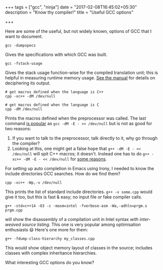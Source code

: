 +++
tags = ["gcc", "ninja"]
date = "2017-02-08T16:45:02+05:30"
description = "Know thy compiler!"
title = "Useful GCC options"

+++

Here are some of the useful, but not widely known, options of GCC that I want to document.

    gcc -dumpspecs

Gives the specifications with which GCC was built.

    gcc -fstack-usage

Gives the stack usage function-wise for the compiled translation unit; this is helpful in measuring runtime memory usage.  [See the manual][stack_usage] for details on deciphering its output.

    # get macros defined when the language is C++
    cpp -xc++ -dM /dev/null

    # get macros defined when the language is C
    cpp -dM /dev/null

[stack_usage]: https://gcc.gnu.org/onlinedocs/gcc/Developer-Options.html#index-fstack-usage

Prints the macros defined when the preprocessor was called.  The last command [is popular][macro_SO_question] as `gcc -dM -E - << /dev/null` but is not as good for two reasons:

1. If you want to talk to the preprocessor, talk directly to it, why go through the compiler?
2. Looking at this, one might get a false hope that `g++ -dM -E - << /dev/null` will spit C++ macros; it doesn't.  Instead one has to do `g++ -xc++ -dM -E - << /dev/null` for [some reasons][macro_g++].

[macro_SO_question]: http://stackoverflow.com/a/2224357/183120
[macro_g++]: http://stackoverflow.com/a/27980787/183120

For setting up auto completion in Emacs using Irony, I needed to know the include directories GCC searches.  How do we find them?

    cpp -xc++ -Wp,-v /dev/null

This prints the list of standard include directories.  `g++ -v some.cpp` would give it too, but this is fast & easy; no input file or fake compiler calls.

    g++ -std=c++14 -O3 -c -masm=intel -fverbose-asm -Wa,-adhln=prgm.s prgm.cpp

will show the disassembly of a compilation unit in Intel syntax *with inter-weaved source listing*.  This one is very popular among optimisation enthusiasts 😃  Here's one more for them:

    g++ -fdump-class-hierarchy my_classes.cpp

This would show object memory layout of classes in the source; includes classes with complex inheritance hierarchies.

What interesting GCC options do you know?
